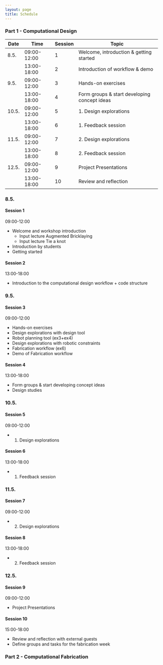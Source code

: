 ```yaml
---
layout: page
title: Schedule
---
```


### Part 1 - Computational Design

| Date  | Time        | Session | Topic |
|-------|-------------|---------|--------|
|  8.5. | 09:00-12:00 | 1       |  Welcome, introduction & getting started    |
|       | 13:00-18:00 | 2       |  Introduction of workflow & demo     |
|  9.5. | 09:00-12:00 | 3       |  Hands-on exercises   |
|       | 13:00-18:00 | 4       |  Form groups & start developing concept ideas     |
| 10.5. | 09:00-12:00 | 5       |  1. Design explorations     |
|       | 13:00-18:00 | 6       |  1. Feedback session     |
| 11.5. | 09:00-12:00 | 7       |  2. Design explorations      |
|       | 13:00-18:00 | 8       |  2. Feedback session      |
| 12.5. | 09:00-12:00 | 9       |  Project Presentations     |
|       | 13:00-18:00 | 10      |  Review and reflection     |


### 8.5.
#### Session 1
09:00-12:00
* Welcome and workshop introduction 
    * Input lecture Augmented Bricklaying
    * Input lecture Tie a knot
* Introduction by students
* Getting started

#### Session 2 
13:00-18:00
* Introduction to the computational design workflow + code structure

### 9.5.
#### Session 3
09:00-12:00
* Hands-on exercises
* Design explorations with design tool
* Robot planning tool (ex3+ex4)
* Design explorations with robotic constraints
* Fabrication workflow (ex6)
* Demo of Fabrication workflow

#### Session 4
13:00-18:00
* Form groups & start developing concept ideas
* Design studies

### 10.5.
#### Session 5
09:00-12:00
* 1. Design explorations 

#### Session 6
13:00-18:00
* 1. Feedback session  

### 11.5.
#### Session 7
09:00-12:00
* 2. Design explorations 

#### Session 8
13:00-18:00
* 2. Feedback session 

### 12.5.
#### Session 9
09:00-12:00
* Project Presentations 

#### Session 10
15:00-18:00
* Review and reflection with external guests
* Define groups and tasks for the fabrication week


### Part 2 - Computational Fabrication
